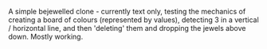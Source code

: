 A simple bejewelled clone - currently text only, testing the mechanics of creating a board of colours (represented by values), detecting 3 in a vertical / horizontal line, and then 'deleting' them and dropping the jewels above down. Mostly working.